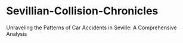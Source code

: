 # Sevillian-Collision-Chronicles
Unraveling the Patterns of Car Accidents in Seville: A Comprehensive Analysis

